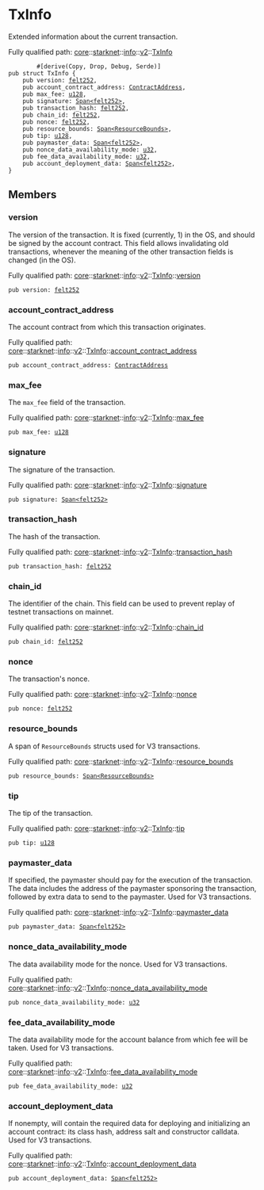 # TxInfo

Extended information about the current transaction.

Fully qualified path: [core](./core.md)::[starknet](./core-starknet.md)::[info](./core-starknet-info.md)::[v2](./core-starknet-info-v2.md)::[TxInfo](./core-starknet-info-v2-TxInfo.md)

<pre><code class="language-cairo">        #[derive(Copy, Drop, Debug, Serde)]
pub struct TxInfo {
    pub version: <a href="core-felt252.html">felt252</a>,
    pub account_contract_address: <a href="core-starknet-contract_address-ContractAddress.html">ContractAddress</a>,
    pub max_fee: <a href="core-integer-u128.html">u128</a>,
    pub signature: <a href="core-array-Span.html">Span&lt;felt252&gt;</a>,
    pub transaction_hash: <a href="core-felt252.html">felt252</a>,
    pub chain_id: <a href="core-felt252.html">felt252</a>,
    pub nonce: <a href="core-felt252.html">felt252</a>,
    pub resource_bounds: <a href="core-array-Span.html">Span&lt;ResourceBounds&gt;</a>,
    pub tip: <a href="core-integer-u128.html">u128</a>,
    pub paymaster_data: <a href="core-array-Span.html">Span&lt;felt252&gt;</a>,
    pub nonce_data_availability_mode: <a href="core-integer-u32.html">u32</a>,
    pub fee_data_availability_mode: <a href="core-integer-u32.html">u32</a>,
    pub account_deployment_data: <a href="core-array-Span.html">Span&lt;felt252&gt;</a>,
}</code></pre>

## Members

### version

The version of the transaction. It is fixed (currently, 1) in the OS, and should be
signed by the account contract.
This field allows invalidating old transactions, whenever the meaning of the other
transaction fields is changed (in the OS).

Fully qualified path: [core](./core.md)::[starknet](./core-starknet.md)::[info](./core-starknet-info.md)::[v2](./core-starknet-info-v2.md)::[TxInfo](./core-starknet-info-v2-TxInfo.md)::[version](./core-starknet-info-v2-TxInfo.md#version)

<pre><code class="language-cairo">pub version: <a href="core-felt252.html">felt252</a></code></pre>


### account_contract_address

The account contract from which this transaction originates.

Fully qualified path: [core](./core.md)::[starknet](./core-starknet.md)::[info](./core-starknet-info.md)::[v2](./core-starknet-info-v2.md)::[TxInfo](./core-starknet-info-v2-TxInfo.md)::[account_contract_address](./core-starknet-info-v2-TxInfo.md#account_contract_address)

<pre><code class="language-cairo">pub account_contract_address: <a href="core-starknet-contract_address-ContractAddress.html">ContractAddress</a></code></pre>


### max_fee

The `max_fee` field of the transaction.

Fully qualified path: [core](./core.md)::[starknet](./core-starknet.md)::[info](./core-starknet-info.md)::[v2](./core-starknet-info-v2.md)::[TxInfo](./core-starknet-info-v2-TxInfo.md)::[max_fee](./core-starknet-info-v2-TxInfo.md#max_fee)

<pre><code class="language-cairo">pub max_fee: <a href="core-integer-u128.html">u128</a></code></pre>


### signature

The signature of the transaction.

Fully qualified path: [core](./core.md)::[starknet](./core-starknet.md)::[info](./core-starknet-info.md)::[v2](./core-starknet-info-v2.md)::[TxInfo](./core-starknet-info-v2-TxInfo.md)::[signature](./core-starknet-info-v2-TxInfo.md#signature)

<pre><code class="language-cairo">pub signature: <a href="core-array-Span.html">Span&lt;felt252&gt;</a></code></pre>


### transaction_hash

The hash of the transaction.

Fully qualified path: [core](./core.md)::[starknet](./core-starknet.md)::[info](./core-starknet-info.md)::[v2](./core-starknet-info-v2.md)::[TxInfo](./core-starknet-info-v2-TxInfo.md)::[transaction_hash](./core-starknet-info-v2-TxInfo.md#transaction_hash)

<pre><code class="language-cairo">pub transaction_hash: <a href="core-felt252.html">felt252</a></code></pre>


### chain_id

The identifier of the chain.
This field can be used to prevent replay of testnet transactions on mainnet.

Fully qualified path: [core](./core.md)::[starknet](./core-starknet.md)::[info](./core-starknet-info.md)::[v2](./core-starknet-info-v2.md)::[TxInfo](./core-starknet-info-v2-TxInfo.md)::[chain_id](./core-starknet-info-v2-TxInfo.md#chain_id)

<pre><code class="language-cairo">pub chain_id: <a href="core-felt252.html">felt252</a></code></pre>


### nonce

The transaction's nonce.

Fully qualified path: [core](./core.md)::[starknet](./core-starknet.md)::[info](./core-starknet-info.md)::[v2](./core-starknet-info-v2.md)::[TxInfo](./core-starknet-info-v2-TxInfo.md)::[nonce](./core-starknet-info-v2-TxInfo.md#nonce)

<pre><code class="language-cairo">pub nonce: <a href="core-felt252.html">felt252</a></code></pre>


### resource_bounds

A span of `ResourceBounds` structs used for V3 transactions.

Fully qualified path: [core](./core.md)::[starknet](./core-starknet.md)::[info](./core-starknet-info.md)::[v2](./core-starknet-info-v2.md)::[TxInfo](./core-starknet-info-v2-TxInfo.md)::[resource_bounds](./core-starknet-info-v2-TxInfo.md#resource_bounds)

<pre><code class="language-cairo">pub resource_bounds: <a href="core-array-Span.html">Span&lt;ResourceBounds&gt;</a></code></pre>


### tip

The tip of the transaction.

Fully qualified path: [core](./core.md)::[starknet](./core-starknet.md)::[info](./core-starknet-info.md)::[v2](./core-starknet-info-v2.md)::[TxInfo](./core-starknet-info-v2-TxInfo.md)::[tip](./core-starknet-info-v2-TxInfo.md#tip)

<pre><code class="language-cairo">pub tip: <a href="core-integer-u128.html">u128</a></code></pre>


### paymaster_data

If specified, the paymaster should pay for the execution of the transaction.
The data includes the address of the paymaster sponsoring the transaction, followed by
extra data to send to the paymaster.
Used for V3 transactions.

Fully qualified path: [core](./core.md)::[starknet](./core-starknet.md)::[info](./core-starknet-info.md)::[v2](./core-starknet-info-v2.md)::[TxInfo](./core-starknet-info-v2-TxInfo.md)::[paymaster_data](./core-starknet-info-v2-TxInfo.md#paymaster_data)

<pre><code class="language-cairo">pub paymaster_data: <a href="core-array-Span.html">Span&lt;felt252&gt;</a></code></pre>


### nonce_data_availability_mode

The data availability mode for the nonce.
Used for V3 transactions.

Fully qualified path: [core](./core.md)::[starknet](./core-starknet.md)::[info](./core-starknet-info.md)::[v2](./core-starknet-info-v2.md)::[TxInfo](./core-starknet-info-v2-TxInfo.md)::[nonce_data_availability_mode](./core-starknet-info-v2-TxInfo.md#nonce_data_availability_mode)

<pre><code class="language-cairo">pub nonce_data_availability_mode: <a href="core-integer-u32.html">u32</a></code></pre>


### fee_data_availability_mode

The data availability mode for the account balance from which fee will be taken.
Used for V3 transactions.

Fully qualified path: [core](./core.md)::[starknet](./core-starknet.md)::[info](./core-starknet-info.md)::[v2](./core-starknet-info-v2.md)::[TxInfo](./core-starknet-info-v2-TxInfo.md)::[fee_data_availability_mode](./core-starknet-info-v2-TxInfo.md#fee_data_availability_mode)

<pre><code class="language-cairo">pub fee_data_availability_mode: <a href="core-integer-u32.html">u32</a></code></pre>


### account_deployment_data

If nonempty, will contain the required data for deploying and initializing an account
contract: its class hash, address salt and constructor calldata.
Used for V3 transactions.

Fully qualified path: [core](./core.md)::[starknet](./core-starknet.md)::[info](./core-starknet-info.md)::[v2](./core-starknet-info-v2.md)::[TxInfo](./core-starknet-info-v2-TxInfo.md)::[account_deployment_data](./core-starknet-info-v2-TxInfo.md#account_deployment_data)

<pre><code class="language-cairo">pub account_deployment_data: <a href="core-array-Span.html">Span&lt;felt252&gt;</a></code></pre>


